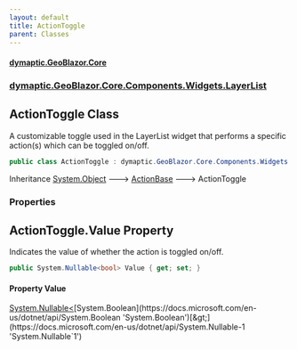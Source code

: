 ```yaml
---
layout: default
title: ActionToggle
parent: Classes
---
```

#### [dymaptic.GeoBlazor.Core](index.html 'index')
### [dymaptic.GeoBlazor.Core.Components.Widgets.LayerList](index.html#dymaptic.GeoBlazor.Core.Components.Widgets.LayerList 'dymaptic.GeoBlazor.Core.Components.Widgets.LayerList')

## ActionToggle Class

A customizable toggle used in the LayerList widget that performs a specific action(s) which can be toggled on/off.

```csharp
public class ActionToggle : dymaptic.GeoBlazor.Core.Components.Widgets.LayerList.ActionBase
```

Inheritance [System.Object](https://docs.microsoft.com/en-us/dotnet/api/System.Object 'System.Object') &#129106; [ActionBase](dymaptic.GeoBlazor.Core.Components.Widgets.LayerList.ActionBase.html 'dymaptic.GeoBlazor.Core.Components.Widgets.LayerList.ActionBase') &#129106; ActionToggle
### Properties

<a name='dymaptic.GeoBlazor.Core.Components.Widgets.LayerList.ActionToggle.Value'></a>

## ActionToggle.Value Property

Indicates the value of whether the action is toggled on/off.

```csharp
public System.Nullable<bool> Value { get; set; }
```

#### Property Value
[System.Nullable&lt;](https://docs.microsoft.com/en-us/dotnet/api/System.Nullable-1 'System.Nullable`1')[System.Boolean](https://docs.microsoft.com/en-us/dotnet/api/System.Boolean 'System.Boolean')[&gt;](https://docs.microsoft.com/en-us/dotnet/api/System.Nullable-1 'System.Nullable`1')
